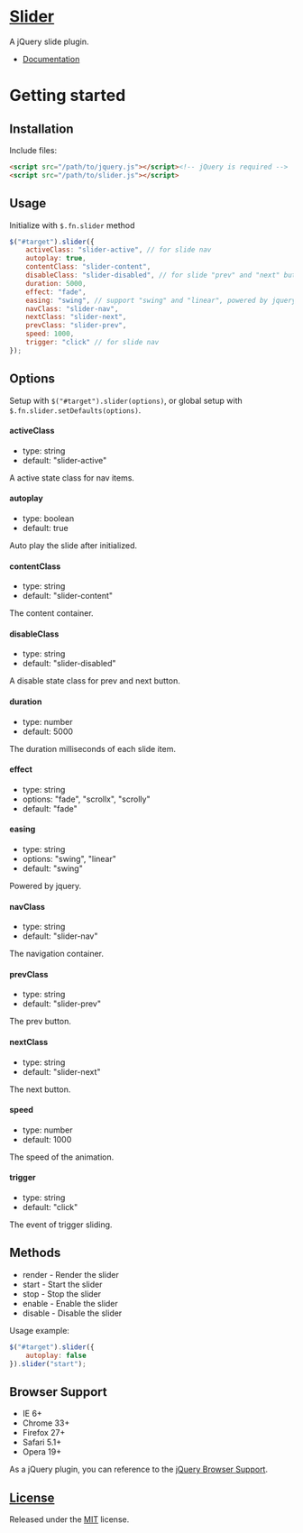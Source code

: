 # [Slider](http://fengyuanchen.github.io/slider)

A jQuery slide plugin.

- [Documentation](http://fengyuanchen.github.io/slider)


# Getting started


## Installation

Include files:

```html
<script src="/path/to/jquery.js"></script><!-- jQuery is required -->
<script src="/path/to/slider.js"></script>
```


## Usage

Initialize with `$.fn.slider` method

```javascript
$("#target").slider({
    activeClass: "slider-active", // for slide nav
    autoplay: true,
    contentClass: "slider-content",
    disableClass: "slider-disabled", // for slide "prev" and "next" button
    duration: 5000,
    effect: "fade",
    easing: "swing", // support "swing" and "linear", powered by jquery
    navClass: "slider-nav",
    nextClass: "slider-next",
    prevClass: "slider-prev",
    speed: 1000,
    trigger: "click" // for slide nav
});
```


## Options

Setup with `$("#target").slider(options)`, or global setup with `$.fn.slider.setDefaults(options)`.

#### activeClass

* type: string
* default: "slider-active"

A active state class for nav items.


#### autoplay

* type: boolean
* default: true

Auto play the slide after initialized.


#### contentClass

* type: string
* default: "slider-content"

The content container.


#### disableClass

* type: string
* default: "slider-disabled"

A disable state class for prev and next button.


#### duration

* type: number
* default: 5000

The duration milliseconds of each slide item.


#### effect

* type: string
* options: "fade", "scrollx", "scrolly"
* default: "fade"


#### easing

* type: string
* options: "swing", "linear"
* default: "swing"

Powered by jquery.


#### navClass

* type: string
* default: "slider-nav"

The navigation container.


#### prevClass

* type: string
* default: "slider-prev"

The prev button.


#### nextClass

* type: string
* default: "slider-next"

The next button.


#### speed

* type: number
* default: 1000

The speed of the animation.


#### trigger

* type: string
* default: "click"

The event of trigger sliding.


## Methods

* render - Render the slider
* start - Start the slider
* stop - Stop the slider
* enable - Enable the slider
* disable - Disable the slider

Usage example:

```javascript
$("#target").slider({
    autoplay: false
}).slider("start");
```


## Browser Support

- IE 6+
- Chrome 33+
- Firefox 27+
- Safari 5.1+
- Opera 19+

As a jQuery plugin, you can reference to the [jQuery Browser Support](http://jquery.com/browser-support/).


## [License](https://github.com/fengyuanchen/slider/blob/master/LICENSE.md)

Released under the [MIT](http://opensource.org/licenses/mit-license.html) license.
